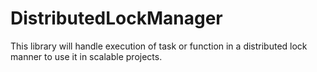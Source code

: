 # DistributedLockManager
This library will handle execution of task or function in a distributed lock manner to use it in scalable projects.
